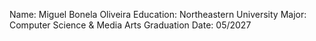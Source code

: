 Name: Miguel Bonela Oliveira
Education: Northeastern University 
Major: Computer Science & Media Arts
Graduation Date: 05/2027
           
